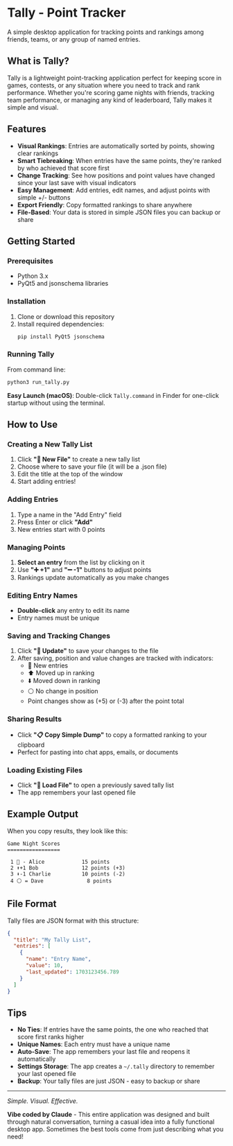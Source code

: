 # Tally - Point Tracker

A simple desktop application for tracking points and rankings among friends, teams, or any group of named entries.

## What is Tally?

Tally is a lightweight point-tracking application perfect for keeping score in games, contests, or any situation where you need to track and rank performance. Whether you're scoring game nights with friends, tracking team performance, or managing any kind of leaderboard, Tally makes it simple and visual.

## Features

- **Visual Rankings**: Entries are automatically sorted by points, showing clear rankings
- **Smart Tiebreaking**: When entries have the same points, they're ranked by who achieved that score first
- **Change Tracking**: See how positions and point values have changed since your last save with visual indicators
- **Easy Management**: Add entries, edit names, and adjust points with simple +/- buttons
- **Export Friendly**: Copy formatted rankings to share anywhere
- **File-Based**: Your data is stored in simple JSON files you can backup or share

## Getting Started

### Prerequisites

- Python 3.x
- PyQt5 and jsonschema libraries

### Installation

1. Clone or download this repository
2. Install required dependencies:
   ```bash
   pip install PyQt5 jsonschema
   ```

### Running Tally

From command line:
```bash
python3 run_tally.py
```

**Easy Launch (macOS)**: Double-click `Tally.command` in Finder for one-click startup without using the terminal.

## How to Use

### Creating a New Tally List

1. Click **"📄 New File"** to create a new tally list
2. Choose where to save your file (it will be a .json file)
3. Edit the title at the top of the window
4. Start adding entries!

### Adding Entries

1. Type a name in the "Add Entry" field
2. Press Enter or click **"Add"**
3. New entries start with 0 points

### Managing Points

1. **Select an entry** from the list by clicking on it
2. Use **"➕ +1"** and **"➖ -1"** buttons to adjust points
3. Rankings update automatically as you make changes

### Editing Entry Names

- **Double-click** any entry to edit its name
- Entry names must be unique

### Saving and Tracking Changes

1. Click **"💾 Update"** to save your changes to the file
2. After saving, position and value changes are tracked with indicators:
   - 🌱 New entries
   - ⬆️ Moved up in ranking
   - ⬇️ Moved down in ranking
   - ⚪ No change in position
   - Point changes show as (+5) or (-3) after the point total

### Sharing Results

- Click **"📋 Copy Simple Dump"** to copy a formatted ranking to your clipboard
- Perfect for pasting into chat apps, emails, or documents

### Loading Existing Files

- Click **"📂 Load File"** to open a previously saved tally list
- The app remembers your last opened file

## Example Output

When you copy results, they look like this:

```
Game Night Scores
=================

 1 🌱 - Alice            15 points
 2 ⬆️+1 Bob              12 points (+3)
 3 ⬇️-1 Charlie          10 points (-2)
 4 ⚪ = Dave              8 points
```

## File Format

Tally files are JSON format with this structure:

```json
{
  "title": "My Tally List",
  "entries": [
    {
      "name": "Entry Name",
      "value": 10,
      "last_updated": 1703123456.789
    }
  ]
}
```

## Tips

- **No Ties**: If entries have the same points, the one who reached that score first ranks higher
- **Unique Names**: Each entry must have a unique name
- **Auto-Save**: The app remembers your last file and reopens it automatically
- **Settings Storage**: The app creates a `~/.tally` directory to remember your last opened file
- **Backup**: Your tally files are just JSON - easy to backup or share

---

*Simple. Visual. Effective.*

**Vibe coded by Claude** - This entire application was designed and built through natural conversation, turning a casual idea into a fully functional desktop app. Sometimes the best tools come from just describing what you need!